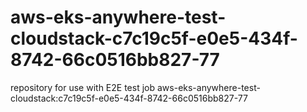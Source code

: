# aws-eks-anywhere-test-cloudstack-c7c19c5f-e0e5-434f-8742-66c0516bb827-77
repository for use with E2E test job aws-eks-anywhere-test-cloudstack:c7c19c5f-e0e5-434f-8742-66c0516bb827-77
